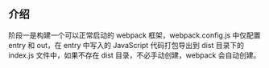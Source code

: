 
## 介绍 ##

阶段一是构建一个可以正常启动的 webpack 框架，webpack.config.js 中仅配置 entry 和 out，在 entry 中写入的 JavaScript 代码打包导出到 dist 目录下的 index.js 文件中，如果不存在 dist 目录，不必手动创建，webpack 会自动创建。
